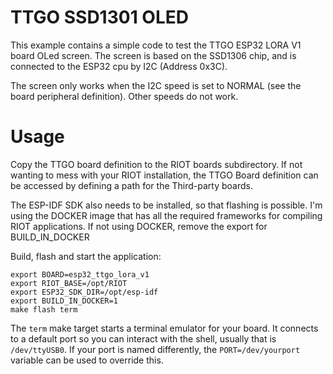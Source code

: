 TTGO SSD1301 OLED 
=================

This example contains a simple code to test the TTGO ESP32 LORA V1 board OLed screen.
The screen is based on the SSD1306 chip, and is connected to the ESP32 cpu by I2C (Address 0x3C).

The screen only works when the I2C speed is set to NORMAL (see the board peripheral definition).
Other speeds do not work.

Usage
=====

Copy the TTGO board definition to the RIOT boards subdirectory.
If not wanting to mess with your RIOT installation, the TTGO Board definition can be 
accessed by defining a path for the Third-party boards.

The ESP-IDF SDK also needs to be installed, so that flashing is possible.
I'm using the DOCKER image that has all the required frameworks for compiling RIOT applications.
If not using DOCKER, remove the export for BUILD_IN_DOCKER

Build, flash and start the application:
```
export BOARD=esp32_ttgo_lora_v1
export RIOT_BASE=/opt/RIOT
export ESP32_SDK_DIR=/opt/esp-idf
export BUILD_IN_DOCKER=1
make flash term
```

The `term` make target starts a terminal emulator for your board. It
connects to a default port so you can interact with the shell, usually
that is `/dev/ttyUSB0`. If your port is named differently, the
`PORT=/dev/yourport` variable can be used to override this.

